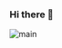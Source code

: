 ### Hi there 👋
<!--![main](https://github.com/Lopa10ko/Lopa10ko/blob/main/main.png)-->

![main](https://github.com/Lopa10ko/Lopa10ko/blob/main/main_00001.svg)

<!--
**Lopa10ko/Lopa10ko** is a ✨ _special_ ✨ repository because its `README.md` (this file) appears on your GitHub profile.

Here are some ideas to get you started:

- 🔭 I’m currently working on ...
- 🌱 I’m currently learning ...
- 👯 I’m looking to collaborate on ...
- 🤔 I’m looking for help with ...
- 💬 Ask me about ...
- 📫 How to reach me: ...
- 😄 Pronouns: ...
- ⚡ Fun fact: ...
-->
